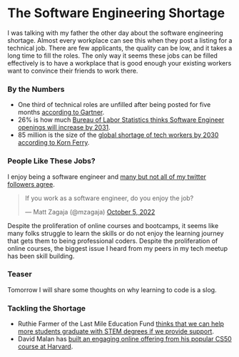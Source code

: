 # The Software Engineering Shortage

I was talking with my father the other day about the software engineering shortage. Almost every workplace can see this when they post a listing for a technical job. There are few applicants, the quality can be low, and it takes a long time to fill the roles. The only way it seems these jobs can be filled effectively is to have a workplace that is good enough your existing workers want to convince their friends to work there.

### By the Numbers
* One third of technical roles are unfilled after being posted for five months [according to Gartner](https://www.wsj.com/articles/americas-got-talent-just-not-enough-in-it-11571168626?mod=hp_featst_pos1).
* 26% is how much [Bureau of Labor Statistics thinks Software Engineer openings will increase by 2031](https://www.bls.gov/ooh/computer-and-information-technology/software-developers.htm#tab-6).
* 85 million is the size of the [global shortage of tech workers by 2030 according to Korn Ferry](https://www.imf.org/Publications/fandd/issues/2019/03/global-competition-for-technology-workers-costa).

### People Like These Jobs?
I enjoy being a software engineer and [many but not all of my twitter followers agree](https://twitter.com/mzagaja/status/1577691937276133377?s=21&t=nmMMhkN2nJwozzU3AkzhJA).

<blockquote class="twitter-tweet"><p lang="en" dir="ltr">If you work as a software engineer, do you enjoy the job?</p>&mdash; Matt Zagaja (@mzagaja) <a href="https://twitter.com/mzagaja/status/1577691937276133377?ref_src=twsrc%5Etfw">October 5, 2022</a></blockquote> <script async src="https://platform.twitter.com/widgets.js" charset="utf-8"></script>

Despite the proliferation of online courses and bootcamps, it seems like many folks struggle to learn the skills or do not enjoy the learning journey that gets them to being professional coders. Despite the proliferation of online courses, the biggest issue I heard from my peers in my tech meetup has been skill building.

### Teaser
Tomorrow I will share some thoughts on why learning to code is a slog.

### Tackling the Shortage
* Ruthie Farmer of the Last Mile Education Fund [thinks that we can help more students graduate with STEM degrees if we provide support](https://www.sir.advancedleadership.harvard.edu/articles/americas-secret-weapon-for-global-competitiveness-is-diverse-tech-talent-in-the-last-mile).
* David Malan has [built an engaging online offering from his popular CS50 course at Harvard](https://www.newyorker.com/news/our-local-correspondents/how-harvards-star-computer-science-professor-built-a-distance-learning-empire).
